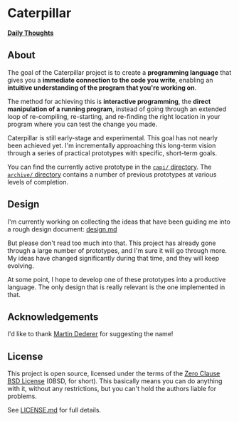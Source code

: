 # Caterpillar

[**Daily Thoughts**](daily.md)

## About

The goal of the Caterpillar project is to create a **programming language** that
gives you a **immediate connection to the code you write**, enabling an
**intuitive understanding of the program that you're working on**.

The method for achieving this is **interactive programming**, the **direct
manipulation of a running program**, instead of going through an extended loop
of re-compiling, re-starting, and re-finding the right location in your program
where you can test the change you made.

Caterpillar is still early-stage and experimental. This goal has not nearly been
achieved yet. I'm incrementally approaching this long-term vision through a
series of practical prototypes with specific, short-term goals.

You can find the currently active prototype in the [`capi/` directory](capi/).
The [`archive/` directory](archive/) contains a number of previous prototypes at
various levels of completion.

## Design

I'm currently working on collecting the ideas that have been guiding me into a
rough design document: [design.md](design.md)

But please don't read too much into that. This project has already gone through
a large number of prototypes, and I'm sure it will go through more. My ideas
have changed significantly during that time, and they will keep evolving.

At some point, I hope to develop one of these prototypes into a productive
language. The only design that is really relevant is the one implemented in
that.

## Acknowledgements

I'd like to thank [Martin Dederer](https://github.com/martindederer) for
suggesting the name!

## License

This project is open source, licensed under the terms of the
[Zero Clause BSD License] (0BSD, for short). This basically means you can do
anything with it, without any restrictions, but you can't hold the authors
liable for problems.

See [LICENSE.md] for full details.

[Zero Clause BSD License]: https://opensource.org/licenses/0BSD
[LICENSE.md]: LICENSE.md

